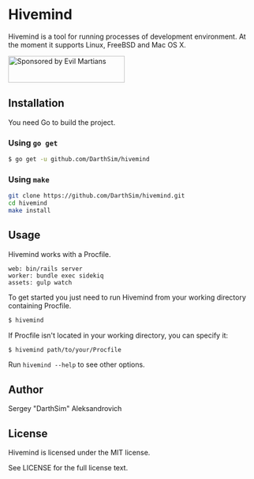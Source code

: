 # Hivemind

Hivemind is a tool for running processes of development environment. At the moment it supports Linux, FreeBSD and Mac OS X.

<a href="https://evilmartians.com/?utm_source=hivemind">
<img src="https://evilmartians.com/badges/sponsored-by-evil-martians.svg" alt="Sponsored by Evil Martians" width="236" height="54">
</a>

## Installation

You need Go to build the project.

### Using `go get`

```bash
$ go get -u github.com/DarthSim/hivemind
```

### Using `make`

```bash
git clone https://github.com/DarthSim/hivemind.git
cd hivemind
make install
```

## Usage

Hivemind works with a Procfile.

```Procfile
web: bin/rails server
worker: bundle exec sidekiq
assets: gulp watch
```

To get started you just need to run Hivemind from your working directory containing Procfile.

```bash
$ hivemind
```

If Procfile isn't located in your working directory, you can specify it:

```bash
$ hivemind path/to/your/Procfile
```

Run `hivemind --help` to see other options.

## Author

Sergey "DarthSim" Aleksandrovich

## License

Hivemind is licensed under the MIT license.

See LICENSE for the full license text.
